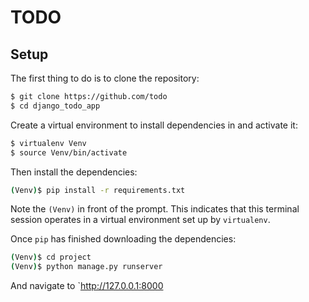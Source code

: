 # TODO
## Setup

The first thing to do is to clone the repository:

```sh
$ git clone https://github.com/todo
$ cd django_todo_app
```

Create a virtual environment to install dependencies in and activate it:

```sh
$ virtualenv Venv
$ source Venv/bin/activate
```

Then install the dependencies:

```sh
(Venv)$ pip install -r requirements.txt
```
Note the `(Venv)` in front of the prompt. This indicates that this terminal
session operates in a virtual environment set up by `virtualenv`.

Once `pip` has finished downloading the dependencies:
```sh
(Venv)$ cd project
(Venv)$ python manage.py runserver
```
And navigate to `http://127.0.0.1:8000
